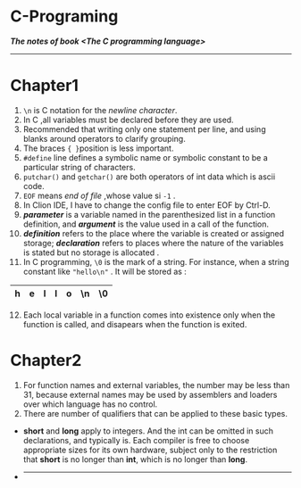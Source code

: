 # C-Programing
***The notes of book &lt;The C programming language>***  

***

# Chapter1
1. `\n` is C notation for the *newline character*.  
2. In C ,all variables must be declared before they are used.  
3. Recommended that writing only one statement per line, and using 
blanks around operators to clarify grouping.  
4. The braces `{ }`position is less important.  
5. `#define` line defines a symbolic name or symbolic constant to be
a particular string of characters.  
6. `putchar()` and `getchar()` are both operators of int data which is 
ascii code.  
7. `EOF` means *end of file* ,whose value si `-1` .  
8. In Clion IDE, I have to change the config file to enter EOF by Ctrl-D.  
9. ***parameter*** is a variable named in the parenthesized list in a function
definition, and ***argument*** is the value used in a call of the function.  
10. ***definition*** refers to the place where the variable is created or assigned storage; 
***declaration*** refers to places where the nature of the variables is stated but no storage is allocated .
11. In C programming, `\0` is the mark of a string. For instance, when a string constant like `"hello\n"` 
. It will be stored as : 

|  h     |  e     | l      | l      |o       |    \n  |  \0    |
|  ----  |  ----  |  ----  |  ----  |  ----  |  ----  |  ----  |  
12. Each local variable in a function comes into existence only when the function is called, and disapears 
when the function is exited.  

# Chapter2  
1. For function names and external variables, the number may be less than 31, because external names may be used by
assemblers and loaders over which language has no control.  
2. There are number of qualifiers that can be applied to these basic types.  
 - **short** and **long** apply to integers. And the int can be omitted in such declarations,
  and typically is. Each compiler is free to choose appropriate sizes for its own hardware, 
  subject only to the restriction that **short** is no longer than **int**, which is no longer than **long**.  
  - ****  



